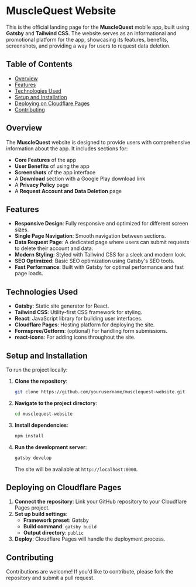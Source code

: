 # MuscleQuest Website

This is the official landing page for the **MuscleQuest** mobile app, built using **Gatsby** and **Tailwind CSS**. The website serves as an informational and promotional platform for the app, showcasing its features, benefits, screenshots, and providing a way for users to request data deletion.

## Table of Contents

- [Overview](#overview)
- [Features](#features)
- [Technologies Used](#technologies-used)
- [Setup and Installation](#setup-and-installation)
- [Deploying on Cloudflare Pages](#deploying-on-cloudflare-pages)
- [Contributing](#contributing)

## Overview

The **MuscleQuest** website is designed to provide users with comprehensive information about the app. It includes sections for:

- **Core Features** of the app
- **User Benefits** of using the app
- **Screenshots** of the app interface
- A **Download** section with a Google Play download link
- A **Privacy Policy** page
- A **Request Account and Data Deletion** page

## Features

- **Responsive Design**: Fully responsive and optimized for different screen sizes.
- **Single Page Navigation**: Smooth navigation between sections.
- **Data Request Page**: A dedicated page where users can submit requests to delete their account and data.
- **Modern Styling**: Styled with Tailwind CSS for a sleek and modern look.
- **SEO Optimized**: Basic SEO optimization using Gatsby's SEO tools.
- **Fast Performance**: Built with Gatsby for optimal performance and fast page loads.

## Technologies Used

- **Gatsby**: Static site generator for React.
- **Tailwind CSS**: Utility-first CSS framework for styling.
- **React**: JavaScript library for building user interfaces.
- **Cloudflare Pages**: Hosting platform for deploying the site.
- **Formspree/Getform**: (optional) For handling form submissions.
- **react-icons**: For adding icons throughout the site.

## Setup and Installation

To run the project locally:

1. **Clone the repository**:

   ```bash
   git clone https://github.com/yourusername/musclequest-website.git
   ```

2. **Navigate to the project directory**:

   ```bash
   cd musclequest-website
   ```

3. **Install dependencies**:

   ```bash
   npm install
   ```

4. **Run the development server**:

   ```bash
   gatsby develop
   ```

   The site will be available at `http://localhost:8000`.

## Deploying on Cloudflare Pages

1. **Connect the repository**: Link your GitHub repository to your Cloudflare Pages project.
2. **Set up build settings**:
   - **Framework preset**: Gatsby
   - **Build command**: `gatsby build`
   - **Output directory**: `public`
3. **Deploy**: Cloudflare Pages will handle the deployment process.

## Contributing

Contributions are welcome! If you'd like to contribute, please fork the repository and submit a pull request.

